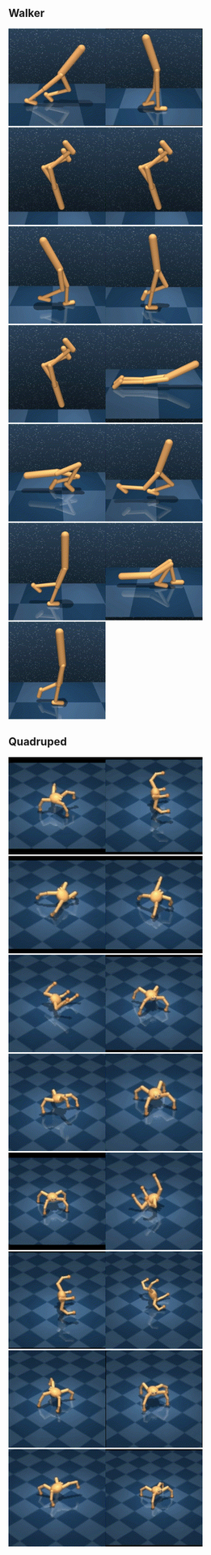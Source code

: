 ## Walker
<img src="https://github.com/Gabriel001217/visual/blob/master/readme.assets/0.gif" alt="2" style="zoom:80%;" /><img src="https://github.com/Gabriel001217/visual/blob/master/readme.assets/1.gif" alt="2" style="zoom:80%;" /><img src="https://github.com/Gabriel001217/visual/blob/master/readme.assets/0-1722841712319.gif" alt="2" style="zoom:80%;" /><img src="https://github.com/Gabriel001217/visual/blob/master/readme.assets/0-1722842045033.gif" alt="2" style="zoom:80%;" /><img src="https://github.com/Gabriel001217/visual/blob/master/readme.assets/3.gif" alt="2" style="zoom:80%;" /><img src="https://github.com/Gabriel001217/visual/blob/master/readme.assets/1-1722842052322.gif" alt="2" style="zoom:80%;" /><img src="https://github.com/Gabriel001217/visual/blob/master/readme.assets/0-1722841915690.gif" alt="2" style="zoom:80%;" /><img src="https://github.com/Gabriel001217/visual/blob/master/readme.assets/2-1722841932788.gif" alt="2" style="zoom:80%;" /><img src="https://github.com/Gabriel001217/visual/blob/master/readme.assets/3-1722844502283.gif" alt="2" style="zoom:80%;" /><img src="https://github.com/Gabriel001217/visual/blob/master/readme.assets/4.gif" alt="2" style="zoom:80%;" /><img src="https://github.com/Gabriel001217/visual/blob/master/readme.assets/4-1722850145151.gif" alt="2" style="zoom:80%;" /><img src="https://github.com/Gabriel001217/visual/blob/master/readme.assets/555555.gif" alt="2" style="zoom:80%;" /><img src="https://github.com/Gabriel001217/visual/blob/master/readme.assets/666666.gif" alt="2" style="zoom:80%;" />




## Quadruped

<img src="https://github.com/Gabriel001217/visual/blob/master/readme.assets/2-1722846897051.gif" alt="2" style="zoom:80%;" /><img src="https://github.com/Gabriel001217/visual/blob/master/readme.assets/0-1722846796224.gif" alt="0" style="zoom:80%;" /><img src="https://github.com/Gabriel001217/visual/blob/master/readme.assets/1-1722846865012.gif" alt="1" style="zoom:80%;" /><img src="https://github.com/Gabriel001217/visual/blob/master/readme.assets/3-1722847034438.gif" alt="3" style="zoom:80%;" /><img src="https://github.com/Gabriel001217/visual/blob/master/readme.assets/2-1722847193932.gif" alt="2" style="zoom:80%;" /><img src="https://github.com/Gabriel001217/visual/blob/master/readme.assets/0-1722847123985.gif" alt="0" style="zoom:80%;" /><img src="https://github.com/Gabriel001217/visual/blob/master/readme.assets/6.gif" alt="6" style="zoom:80%;" /><img src="https://github.com/Gabriel001217/visual/blob/master/readme.assets/3-1722847237195.gif" alt="3" style="zoom:80%;" /><img src="https://github.com/Gabriel001217/visual/blob/master/readme.assets/1-1722847437381.gif" alt="1" style="zoom:80%;" /><img src="https://github.com/Gabriel001217/visual/blob/master/readme.assets/4-1722847263380.gif" alt="4" style="zoom:80%;" /><img src="https://github.com/Gabriel001217/visual/blob/master/readme.assets/0000.gif" alt="0" style="zoom:80%;" /><img src="https://github.com/Gabriel001217/visual/blob/master/readme.assets/0-1722847365306.gif" alt="0" style="zoom:80%;" /><img src="https://github.com/Gabriel001217/visual/blob/master/readme.assets/5-1722851405321.gif" alt="5" style="zoom:80%;" /><img src="https://github.com/Gabriel001217/visual/blob/master/readme.assets/1-1722847556571.gif" alt="1" style="zoom:80%;" /><img src="https://github.com/Gabriel001217/visual/blob/master/readme.assets/4-1722852114877.gif" alt="4" style="zoom:80%;" /><img src="https://github.com/Gabriel001217/visual/blob/master/readme.assets/2222.gif" alt="2" style="zoom:80%;" />

